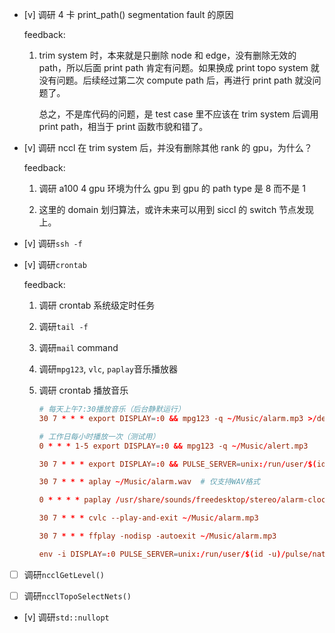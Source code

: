 * [v] 调研 4 卡 print_path() segmentation fault 的原因

    feedback:

    1. trim system 时，本来就是只删除 node 和 edge，没有删除无效的 path，所以后面 print path 肯定有问题。如果换成 print topo system 就没有问题。后续经过第二次 compute path 后，再进行 print path 就没问题了。

        总之，不是库代码的问题，是 test case 里不应该在 trim system 后调用 print path，相当于 print 函数市貌和错了。

* [v] 调研 nccl 在 trim system 后，并没有删除其他 rank 的 gpu，为什么？

    feedback:

    1. 调研 a100 4 gpu 环境为什么 gpu 到 gpu 的 path type 是 8 而不是 1

    1. 这里的 domain 划归算法，或许未来可以用到 siccl 的 switch 节点发现上。

* [v] 调研`ssh -f`

* [v] 调研`crontab`

    feedback:

    1. 调研 crontab 系统级定时任务

    1. 调研`tail -f`

    1. 调研`mail` command

    1. 调研`mpg123`, `vlc`, `paplay`音乐播放器

    1. 调研 crontab 播放音乐

        ```conf
        # 每天上午7:30播放音乐（后台静默运行）
        30 7 * * * export DISPLAY=:0 && mpg123 -q ~/Music/alarm.mp3 >/dev/null 2>&1

        # 工作日每小时播放一次（测试用）
        0 * * * 1-5 export DISPLAY=:0 && mpg123 -q ~/Music/alert.mp3

        30 7 * * * export DISPLAY=:0 && PULSE_SERVER=unix:/run/user/$(id -u)/pulse/native mpg123 ~/Music/alarm.mp3

        30 7 * * * aplay ~/Music/alarm.wav  # 仅支持WAV格式

        0 * * * * paplay /usr/share/sounds/freedesktop/stereo/alarm-clock-elapsed.oga

        30 7 * * * cvlc --play-and-exit ~/Music/alarm.mp3

        30 7 * * * ffplay -nodisp -autoexit ~/Music/alarm.mp3
        ```

        ```conf
        env -i DISPLAY=:0 PULSE_SERVER=unix:/run/user/$(id -u)/pulse/native mpg123 ~/Music/alarm.mp3
        ```

* [ ] 调研`ncclGetLevel()`

* [ ] 调研`ncclTopoSelectNets()`

* [v] 调研`std::nullopt`
